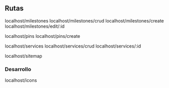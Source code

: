 
## Rutas

localhost/milestones
localhost/milestones/crud
localhost/milestones/create
localhost/milestones/edit/:id

localhost/pins
localhost/pins/create

localhost/services
localhost/services/crud
localhost/services/:id

localhost/sitemap

### Desarrollo

localhost/icons